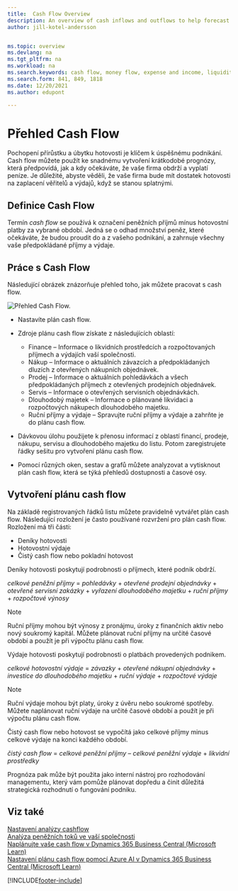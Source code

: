 ```yaml
---
title:  Cash Flow Overview
description: An overview of cash inflows and outflows to help forecast money to be received and payed out.
author: jill-kotel-andersson


ms.topic: overview
ms.devlang: na
ms.tgt_pltfrm: na
ms.workload: na
ms.search.keywords: cash flow, money flow, expense and income, liquidity, cash receipts minus cash payments
ms.search.form: 841, 849, 1818
ms.date: 12/20/2021
ms.author: edupont

---
```


# Přehled Cash Flow

Pochopení přírůstku a úbytku hotovosti je klíčem k úspěšnému podnikání. Cash flow můžete použít ke snadnému vytvoření krátkodobé prognózy, která předpovídá, jak a kdy očekáváte, že vaše firma obdrží a vyplatí peníze. Je důležité, abyste věděli, že vaše firma bude mít dostatek hotovosti na zaplacení věřitelů a výdajů, když se stanou splatnými.

## Definice Cash Flow

Termín *cash flow* se používá k označení peněžních příjmů mínus hotovostní platby za vybrané období. Jedná se o odhad množství peněz, které očekáváte, že budou proudit do a z vašeho podnikání, a zahrnuje všechny vaše předpokládané příjmy a výdaje.

## Práce s Cash Flow

Následující obrázek znázorňuje přehled toho, jak můžete pracovat s cash flow.

![Přehled Cash Flow.](media/finance_cash_flow_overview.png " Přehled Cash Flow")

- Nastavíte plán cash flow.

- Zdroje plánu cash flow získate z následujících oblastí:

   - Finance – Informace o likvidních prostředcích a rozpočtovaných příjmech a výdajích vaší společnosti.
   - Nákup – Informace o aktuálních závazcích a předpokládaných dluzích z otevřených nákupních objednávek.
   - Prodej – Informace o aktuálních pohledávkách a všech předpokládaných příjmech z otevřených prodejních objednávek.
   - Servis – Informace o otevřených servisních objednávkách.
   - Dlouhodobý majetek – Informace o plánované likvidaci a rozpočtových nákupech dlouhodobého majetku.
   - Ruční příjmy a výdaje – Spravujte ruční příjmy a výdaje a zahrňte je do plánu cash flow.
- Dávkovou úlohu použijete k přenosu informací z oblastí financí, prodeje, nákupu, servisu a dlouhodobého majetku do listu. Potom zaregistrujete řádky sešitu pro vytvoření plánu cash flow.
- Pomocí různých oken, sestav a grafů můžete analyzovat a vytisknout plán cash flow, která se týká přehledů dostupnosti a časové osy.

## Vytvoření plánu cash flow

Na základě registrovaných řádků listu můžete pravidelně vytvářet plán cash flow. Následující rozložení je často používané rozvržení pro plán cash flow. Rozložení má tři části:

- Deníky hotovosti
- Hotovostní výdaje
- Čistý cash flow nebo pokladní hotovost

Deníky hotovosti poskytují podrobnosti o příjmech, které podnik obdrží.

*celkové peněžní příjmy* = *pohledávky* + *otevřené prodejní objednávky* + *otevřené servisní zakázky* + *vyřazení dlouhodobého majetku* + *ruční příjmy* + *rozpočtové výnosy*

> [!NOTE]
> Ruční příjmy mohou být výnosy z pronájmu, úroky z finančních aktiv nebo nový soukromý kapitál. Můžete plánovat ruční příjmy na určité časové období a použít je při výpočtu plánu cash flow.

Výdaje hotovosti poskytují podrobnosti o platbách provedených podnikem.

*celkové hotovostní výdaje* = *závazky* + *otevřené nákupní objednávky* + *investice do dlouhodobého majetku* + *ruční výdaje* + *rozpočtové výdaje*

> [!NOTE]
> Ruční výdaje mohou být platy, úroky z úvěru nebo soukromé spotřeby. Můžete naplánovat ruční výdaje na určité časové období a použít je při výpočtu plánu cash flow.

Čistý cash flow nebo hotovost se vypočítá jako celkové příjmy minus celkové výdaje na konci každého období.

*čistý cash flow* = *celkové peněžní příjmy* – *celkové peněžní výdaje* + *likvidní prostředky*

Prognóza pak může být použita jako interní nástroj pro rozhodování managementu, který vám pomůže plánovat dopředu a činit důležitá strategická rozhodnutí o fungování podniku.

## Viz také

[Nastavení analýzy cashflow](finance-setup-cash-flow-analyses.md)    
[Analýza peněžních toků ve vaší společnosti](finance-analyze-cash-flow.md)    
[Naplánujte vaše cash flow v Dynamics 365 Business Central (Microsoft Learn)](/learn/modules/forecast-cash-flow-dynamics-365-business-central/index)    
[Nastavení plánu cash flow pomocí Azure AI v Dynamics 365 Business Central (Microsoft Learn)](/learn/modules/setup-cash-flow-forecasts/)  

[!INCLUDE[footer-include](includes/footer-banner.md)]

